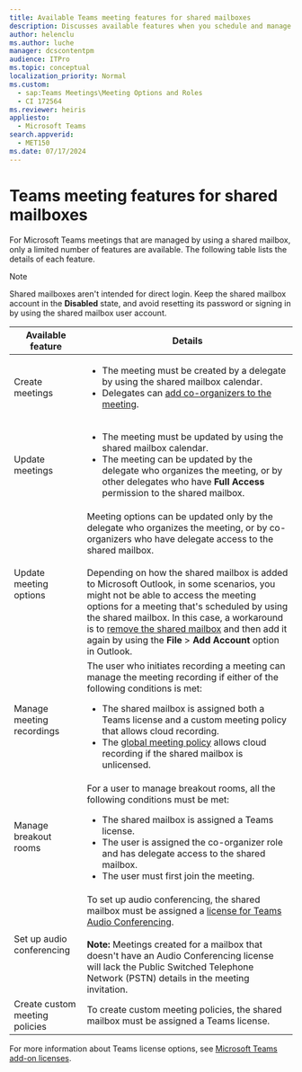```yaml
---
title: Available Teams meeting features for shared mailboxes
description: Discusses available features when you schedule and manage Microsoft Teams meetings by using shared mailboxes, and lists detailed information about each feature.
author: helenclu
ms.author: luche
manager: dcscontentpm
audience: ITPro
ms.topic: conceptual
localization_priority: Normal
ms.custom: 
  - sap:Teams Meetings\Meeting Options and Roles
  - CI 172564
ms.reviewer: heiris
appliesto: 
  - Microsoft Teams
search.appverid: 
  - MET150
ms.date: 07/17/2024
---
```

# Teams meeting features for shared mailboxes

For Microsoft Teams meetings that are managed by using a shared mailbox, only a limited number of features are available. The following table lists the details of each feature.

> [!NOTE]
> Shared mailboxes aren't intended for direct login. Keep the shared mailbox account in the **Disabled** state, and avoid resetting its password or signing in by using the shared mailbox user account.

|Available feature|Details|
|----------|-----------|
|Create meetings|<ul><li>The meeting must be created by a delegate by using the shared mailbox calendar.</li><li>Delegates can [add co-organizers to the meeting](https://support.microsoft.com/office/add-co-organizers-to-a-meeting-in-teams-0de2c31c-8207-47ff-ae2a-fc1792d466e2).</li></ul>|
|Update meetings|<ul><li>The meeting must be updated by using the shared mailbox calendar.</li><li>The meeting can be updated by the delegate who organizes the meeting, or by other delegates who have **Full Access** permission to the shared mailbox.</li></ul>|
|Update meeting options|Meeting options can be updated only by the delegate who organizes the meeting, or by co-organizers who have delegate access to the shared mailbox.<br/><br/>Depending on how the shared mailbox is added to Microsoft Outlook, in some scenarios, you might not be able to access the meeting options for a meeting that's scheduled by using the shared mailbox. In this case, a workaround is to [remove the shared mailbox](/outlook/troubleshoot/performance/slow-performance-if-having-many-shared-folder-or-mailboxes-open#remove-a-shared-mailbox) and then add it again by using the **File** > **Add Account** option in Outlook.|
|Manage meeting recordings|The user who initiates recording a meeting can manage the meeting recording if either of the following conditions is met:<ul><li>The shared mailbox is assigned both a Teams license and a custom meeting policy that allows cloud recording.</li><li>The [global meeting policy](/microsoftteams/meetings-policies-recording-and-transcription#meeting-recording) allows cloud recording if the shared mailbox is unlicensed.</li></ul>|
|Manage breakout rooms|For a user to manage breakout rooms, all the following conditions must be met:<ul><li>The shared mailbox is assigned a Teams license.</li><li>The user is assigned the co-organizer role and has delegate access to the shared mailbox.</li><li>The user must first join the meeting.</li></ul>|
|Set up audio conferencing|To set up audio conferencing, the shared mailbox must be assigned a [license for Teams Audio Conferencing](/microsoftteams/deploy-audio-conferencing-teams-landing-page#audio-conferencing-prerequisites).<br/><br/>**Note:** Meetings created for a mailbox that doesn't have an Audio Conferencing license will lack the Public Switched Telephone Network (PSTN) details in the meeting invitation.|
|Create custom meeting policies|To create custom meeting policies, the shared mailbox must be assigned a Teams license.|

For more information about Teams license options, see [Microsoft Teams add-on licenses](/microsoftteams/teams-add-on-licensing/microsoft-teams-add-on-licensing).
